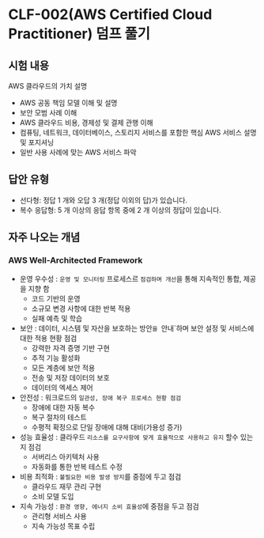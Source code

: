 # CLF-002(AWS Certified Cloud Practitioner) 덤프 풀기

## 시험 내용

AWS 클라우드의 가치 설명

- AWS 공동 책임 모델 이해 및 설명
- 보안 모범 사례 이해
- AWS 클라우드 비용, 경제성 및 결제 관행 이해
- 컴퓨팅, 네트워크, 데이터베이스, 스토리지 서비스를 포함한 핵심 AWS 서비스 설명 및 포지셔닝
- 일반 사용 사례에 맞는 AWS 서비스 파악

## 답안 유형

- 선다형: 정답 1 개와 오답 3 개(정답 이외의 답)가 있습니다.
- 복수 응답형: 5 개 이상의 응답 항목 중에 2 개 이상의 정답이 있습니다.


## 자주 나오는 개념

### AWS Well-Architected Framework
- 운영 우수성 : `운영 및 모니터링` 프로세스르 `점검하며 개선`을 통해 지속적인 통합, 제공을 지향 함
    - 코드 기반의 운영
    - 소규모 변경 사항에 대한 반복 적용
    - 실패 예측 및 학습
- 보안 : 데이터, 시스템 및  자산을 보호하는 방안`을 `안내`하며 보안 설정 및 서비스에 대한 적용 현황 점검
    - 강력한 자격 증명 기반 구현
    - 추적 기능 활성화
    - 모든 계층에 보안 적용
    - 전송 및 저장 데이터의 보호
    - 데이터의 엑세스 제어
- 안전성 : 워크로드의 `일관성, 장애 복구 프로세스 현황 점검`
    - 장애에 대한 자동 복수
    - 복구 절차의 테스트
    - 수평적 확정으로 단일 장애에 대해 대비(가용성 증가)
- 성능 효율성 : 클라우드 `리소스를 요구사항에 맞게 효율적으로 사용하고 유지` 할수 있는지 점검
    - 서버리스 아키텍처 사용
    - 자동화를 통한 반복 테스트 수정
- 비용 최적화 : `불필요한 비용 발생 방지`를 중점에 두고 점검
    - 클라우드 재무 관리 구현
    - 소비 모델 도입
- 지속 가능성 : `환경 영향, 에너지 소비 효율성`에 중점을 두고 점검
    - 관리형 서비스 사용
    - 지속 가능성 목표 수립
    
